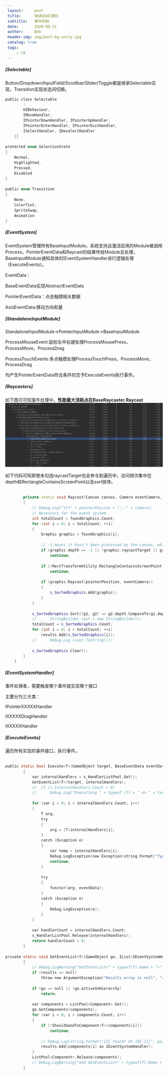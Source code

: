 ```yaml
---
 layout:     post
 title:      阅读UGUI源码
 subtitle:   事件机制
 date:       2020-09-21
 author:     Bob
 header-img: img/post-bg-unity.jpg
 catalog: true
 tags:
     - C#
---
```



##### [Selectable]

Button/Dropdown/InputField/Scrollbar/Slider/Toggle都是继承Selectable实现，Transition实现状态间切换。

```c
public class Selectable
        :
        UIBehaviour,
        IMoveHandler,
        IPointerDownHandler, IPointerUpHandler,
        IPointerEnterHandler, IPointerExitHandler,
        ISelectHandler, IDeselectHandler
    {}

protected enum SelectionState
{
    Normal,
    Highlighted,
    Pressed,
    Disabled
}

public enum Transition
{
    None,
    ColorTint,
    SpriteSwap,
    Animation
}
```

##### [EventSystem]

EventSystem管理所有BaseInputModule，系统支持且激活启用的Module被调用Process，PointerEventData和Raycast的结果传给Module去处理，BaseInputModule通知具体的IEventSystemHandler进行逻辑处理（ExecuteEvents）。

EventData：

BaseEventData实现AbstractEventData

PointerEventData：点击触摸相关数据

AxisEventData:移动方向和量

##### [StandaloneInputModule]

StandaloneInputModule->PointerInputModule->BaseInputModule

ProcessMouseEvent:鼠标左中右键处理ProcessMousePress，ProcessMove，ProcessDrag

ProcessTouchEvents:多点触摸处理ProcessTouchPress，ProcessMove，ProcessDrag

均产生PointerEventData符合条件的交予ExecuteEvents执行事件。

##### [Raycasters]

如下图可可知事件处理中，**性能最大消耗点在BaseRaycaster.Raycast**
![image](/img/profile.png)

如下代码可知即使未勾选raycastTarget也会参与到遍历中，访问频次集中在depth和RectangleContainsScreenPoint以及sort排序。

```c++

        private static void Raycast(Canvas canvas, Camera eventCamera, Vector2 pointerPosition, IList<Graphic> foundGraphics, List<Graphic> results)
        {
            // Debug.Log("ttt" + pointerPoision + ":::" + camera);
            // Necessary for the event system
            int totalCount = foundGraphics.Count;
            for (int i = 0; i < totalCount; ++i)
            {
                Graphic graphic = foundGraphics[i];

                // -1 means it hasn't been processed by the canvas, which means it isn't actually drawn
                if (graphic.depth == -1 || !graphic.raycastTarget || graphic.canvasRenderer.cull)
                    continue;

                if (!RectTransformUtility.RectangleContainsScreenPoint(graphic.rectTransform, pointerPosition, eventCamera))
                    continue;

                if (graphic.Raycast(pointerPosition, eventCamera))
                {
                    s_SortedGraphics.Add(graphic);
                }
            }

            s_SortedGraphics.Sort((g1, g2) => g2.depth.CompareTo(g1.depth));
            //      StringBuilder cast = new StringBuilder();
            totalCount = s_SortedGraphics.Count;
            for (int i = 0; i < totalCount; ++i)
                results.Add(s_SortedGraphics[i]);
            //      Debug.Log (cast.ToString());

            s_SortedGraphics.Clear();
        }
    }

```

##### [EventSystemHandler]

事件处理者，需要触发哪个事件就实现哪个接口

主要分为三大类：

IPointerXXXXXHandler

IXXXXXDragHandler

IXXXXXHandler

##### [ExecuteEvents]

遍历所有实现的事件接口，执行事件。

```c

public static bool Execute<T>(GameObject target, BaseEventData eventData, EventFunction<T> functor) where T : IEventSystemHandler
        {
            var internalHandlers = s_HandlerListPool.Get();
            GetEventList<T>(target, internalHandlers);
            //  if (s_InternalHandlers.Count > 0)
            //      Debug.Log("Executinng " + typeof (T) + " on " + target);

            for (var i = 0; i < internalHandlers.Count; i++)
            {
                T arg;
                try
                {
                    arg = (T)internalHandlers[i];
                }
                catch (Exception e)
                {
                    var temp = internalHandlers[i];
                    Debug.LogException(new Exception(string.Format("Type {0} expected {1} received.", typeof(T).Name, temp.GetType().Name), e));
                    continue;
                }

                try
                {
                    functor(arg, eventData);
                }
                catch (Exception e)
                {
                    Debug.LogException(e);
                }
            }

            var handlerCount = internalHandlers.Count;
            s_HandlerListPool.Release(internalHandlers);
            return handlerCount > 0;
        }

private static void GetEventList<T>(GameObject go, IList<IEventSystemHandler> results) where T : IEventSystemHandler
        {
            // Debug.LogWarning("GetEventList<" + typeof(T).Name + ">");
            if (results == null)
                throw new ArgumentException("Results array is null", "results");

            if (go == null || !go.activeInHierarchy)
                return;

            var components = ListPool<Component>.Get();
            go.GetComponents(components);
            for (var i = 0; i < components.Count; i++)
            {
                if (!ShouldSendToComponent<T>(components[i]))
                    continue;

                // Debug.Log(string.Format("{2} found! On {0}.{1}", go, s_GetComponentsScratch[i].GetType(), typeof(T)));
                results.Add(components[i] as IEventSystemHandler);
            }
            ListPool<Component>.Release(components);
            // Debug.LogWarning("end GetEventList<" + typeof(T).Name + ">");
        }

```